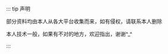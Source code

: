 <script setup>
import { NAV_DATA } from '../nav/data'
const list = [ {
  title: "个人在学习前端中的笔记",
  items: [
      {
        icon: '../public/icons/html.svg',
        title: 'HTML 笔记',
        link: '/notes/html'
      },
      {
        icon: '../public/icons/css.svg',
        title: 'CSS 笔记',
        link: '/notes/css'
      },
      {
        icon: '../public/icons/js.svg',
        title: 'JS 笔记',
        link: '/notes/javascript'
      },
      {
        icon: '../public/icons/js.svg',
        title: 'ES6 笔记',
        link: '/notes/es6'
      },
      {
        icon: '../public/icons/jquery.svg',
        title: 'jQuery 笔记',
        link: '/notes/jquery'
      },
      {
        icon: '../public/icons/sql.svg',
        title: '数据库 笔记',
        link: '/notes/sql'
      },
      {
        icon: '../public/icons/git.svg',
        title: 'Git工具 笔记',
        link: '/notes/git'
      },
      {
        icon: '../public/icons/webstorm.svg',
        title: 'WebStorm快捷键大全',
        link: '/notes/webstormkeys'
      },
  ]
}
]
</script>
<style src="../nav/index.scss"></style>

<MNavLinks v-for="{title, items} in list" :title="title" :items="items"/>



::: tip 声明

部分资料均由本人从各大平台收集而来，如有侵权，请联系本人删除

本人技术一般，如果有不对的地方，欢迎指出，谢谢^_^

:::
